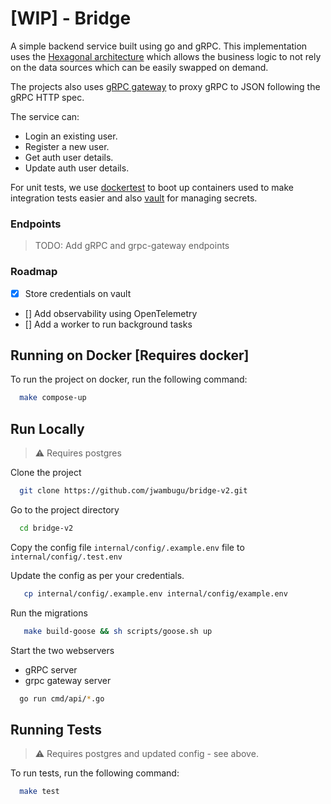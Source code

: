 # [WIP] - Bridge

A simple backend service built using go and gRPC. This implementation uses
the [Hexagonal architecture](https://en.wikipedia.org/wiki/Hexagonal_architecture_(software)) which allows the business
logic to not rely on the data sources which can be easily swapped on demand.

The projects also uses [gRPC gateway](https://github.com/grpc-ecosystem/grpc-gateway) to proxy gRPC to JSON following
the gRPC HTTP spec.

The service can:

- Login an existing user.
- Register a new user.
- Get auth user details.
- Update auth user details.

For unit tests, we use [dockertest](https://github.com/ory/dockertest) to boot up containers used to make
integration tests easier and also [vault](https://www.vaultproject.io/) for managing secrets.

### Endpoints

> TODO: Add gRPC and grpc-gateway endpoints

### Roadmap

- [x] Store credentials on vault
- [] Add observability using OpenTelemetry
- [] Add a worker to run background tasks

## Running on Docker [Requires docker]

To run the project on docker, run the following command:

```bash
  make compose-up
```

## Run Locally

> ⚠️ Requires postgres

Clone the project

```bash
  git clone https://github.com/jwambugu/bridge-v2.git
```

Go to the project directory

```bash
  cd bridge-v2
```

Copy the config file `internal/config/.example.env` file to `internal/config/.test.env`

Update the config as per your credentials.

```bash
   cp internal/config/.example.env internal/config/example.env 
```

Run the migrations

```bash
   make build-goose && sh scripts/goose.sh up
```

Start the two webservers

- gRPC server
- grpc gateway server

```bash
  go run cmd/api/*.go
```

## Running Tests

> ⚠️ Requires postgres and updated config - see above.

To run tests, run the following command:

```bash
  make test
```

[//]: # (https://stackoverflow.com/questions/129693/is-duplicated-code-more-tolerable-in-unit-tests)
